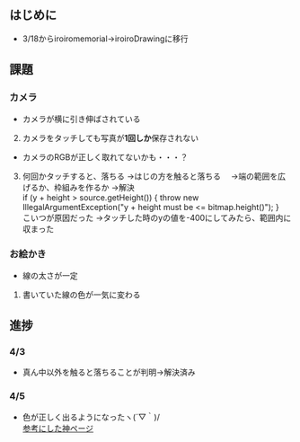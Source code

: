 ## はじめに
- 3/18からiroiromemorial→iroiroDrawingに移行

## 課題
### カメラ
- カメラが横に引き伸ばされている   
2.  カメラをタッチしても写真が**1回しか**保存されない
- カメラのRGBが正しく取れてないかも・・・？
3. 何回かタッチすると、落ちる
→はじの方を触ると落ちる
　→端の範囲を広げるか、枠組みを作るか
→解決  
 if (y + height > source.getHeight()) {
            throw new IllegalArgumentException("y + height must be <= bitmap.height()");
        }  
        こいつが原因だった
        →タッチした時のyの値を-400にしてみたら、範囲内に収まった



### お絵かき　
- 線の太さが一定
1. 書いていた線の色が一気に変わる

## 進捗
### 4/3
- 真ん中以外を触ると落ちることが判明→解決済み

### 4/5
- 色が正しく出るようになったヽ(´▽｀)/  
[参考にした神ページ](https://stackoverflow.com/questions/5669501/how-do-you-get-the-rgb-values-from-a-bitmap-on-an-android-device)





